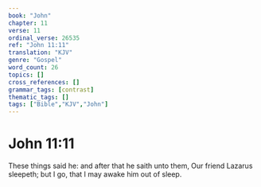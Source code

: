 ```yaml
---
book: "John"
chapter: 11
verse: 11
ordinal_verse: 26535
ref: "John 11:11"
translation: "KJV"
genre: "Gospel"
word_count: 26
topics: []
cross_references: []
grammar_tags: [contrast]
thematic_tags: []
tags: ["Bible","KJV","John"]
---
```


# John 11:11

These things said he: and after that he saith unto them, Our friend Lazarus sleepeth; but I go, that I may awake him out of sleep.
